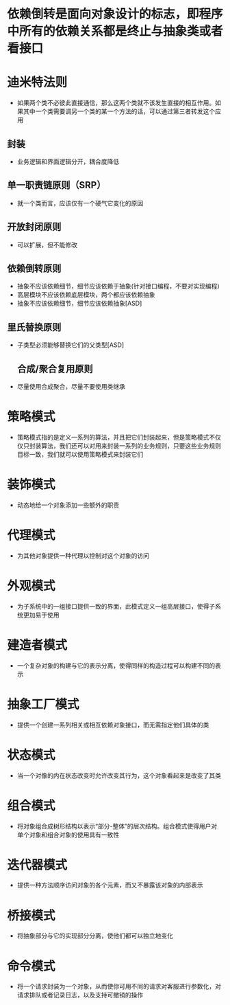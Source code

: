 # 依赖倒转是面向对象设计的标志，即程序中所有的依赖关系都是终止与抽象类或者看接口
# 迪米特法则
* 如果两个类不必彼此直接通信，那么这两个类就不该发生直接的相互作用。如果其中一个类需要调另一个类的某一个方法的话，可以通过第三者转发这个应用
## 封装
- 业务逻辑和界面逻辑分开，耦合度降低
## 单一职责链原则（SRP）
* 就一个类而言，应该仅有一个硬气它变化的原因
## 开放封闭原则
* 可以扩展，但不能修改
## 依赖倒转原则
* 抽象不应该依赖细节，细节应该依赖于抽象(针对接口编程，不要对实现编程)
* 高层模块不应该依赖底层模块，两个都应该依赖抽象
* 抽象不应该依赖细节，细节应该依赖抽象[ASD]
## 里氏替换原则
* 子类型必须能够替换它们的父类型[ASD]
  ## 合成/聚合复用原则
* 尽量使用合成聚合，尽量不要使用类继承

# 策略模式
* 策略模式指的是定义一系列的算法，并且把它们封装起来，但是策略模式不仅仅只封装算法，我们还可以对用来封装一系列的业务规则，只要这些业务规则目标一致，我们就可以使用策略模式来封装它们
# 装饰模式
* 动态地给一个对象添加一些额外的职责
# 代理模式
* 为其他对象提供一种代理以控制对这个对象的访问
# 外观模式
* 为子系统中的一组接口提供一致的界面，此模式定义一组高层接口，使得子系统更加易于使用
# 建造者模式
* 一个复杂对象的构建与它的表示分离，使得同样的构造过程可以构建不同的表示
# 抽象工厂模式
* 提供一个创建一系列相关或相互依赖对象接口，而无需指定他们具体的类
# 状态模式
* 当一个对像的内在状态改变时允许改变其行为，这个对象看起来是改变了其类
# 组合模式
* 将对象组合成树形结构以表示“部分-整体”的层次结构。组合模式使得用户对单个对象和组合对象的使用具有一致性
# 迭代器模式
* 提供一种方法顺序访问对象的各个元素，而又不暴露该对象的内部表示
# 桥接模式
* 将抽象部分与它的实现部分分离，使他们都可以独立地变化
# 命令模式
* 将一个请求封装为一个对象，从而使你可用不同的请求对客服进行参数化，对请求排队或者记录日志，以及支持可撤销的操作